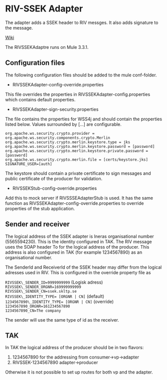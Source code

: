RIV-SSEK Adapter
=================
The adapter adds a SSEK header to RIV messges. It also adds signature to the message.

[Wiki](https://skl-tp.atlassian.net/wiki/)

The RIVSSEKAdaptre runs on Mule 3.3.1.

Configuration files
--------------------
The following configuration files should be added to the mule conf-folder.

+ RIVSSEKAdapter-config-override.properties

This file overrides the properties in RIVSSEKAdapter-config.properties which contains default properties.

+ RIVSSEKAdapter-sign-security.properties

The file contains the properties for WSS4j and should contain the properties listed below. Values surrounded by [...] are configurable.  
   
`org.apache.ws.security.crypto.provider = org.apache.ws.security.components.crypto.Merlin`  
`org.apache.ws.security.crypto.merlin.keystore.type = jks`  
`org.apache.ws.security.crypto.merlin.keystore.password = [password]`   
`org.apache.ws.security.crypto.merlin.keystore.private.password = [password]`  
`org.apache.ws.security.crypto.merlin.file = [certs/keystore.jks]`  
`SIGNATURE_USER=[auth]`

The keystore should contain a private certificate to sign messages and public certificate of the producer for validation.

+ RIVSSEKStub-config-override.properties

Add this to mock server if RIVSSSEAdapterStub is used. It has the same function as RIVSSEKAdapter-config-override.properties to override properties of the stub application.

Sender and receiver
---------------------
The logical address of the SSEK adapter is Ineras organisational number (5565594230). This is the identity configured in TAK. 
The RIV message uses the SOAP header To for the logical address of the producer. This address is also configured in TAK (for example 1234567890) as an organisational number.

The SenderId and ReceiverId of the SSEK header may differ from the logical adresses used in RIV. This is configured in the override property file as

`RIVSSEK\_SENDER_ID=9999999999`  (Logisk adress)  
`RIVSSEK\_SENDER_ORGNR=169999999999`  
`RIVSSEK\_SENDER_CN=ssek.skltp.se`  
`RIVSSEK\_IDENTITY_TYPE= [ORGNR | CN]`  (default)    
`1234567890\_IDENTITY_TYPE= [ORGNR | CN]`  (override)  
`1234567890_ORGNR=161234567890`  
`1234567890_CN=The company`  

The sender will use the same type of id as the receiver.

TAK
-----
In TAK the logical address of the producer should be in two flavors:

1) 1234567890 for the addressing from consumer->vp->adapter
2) RIVSSEK-1234567890 adapter->producer

Otherwise it is not possible to set up routes for both vp and the adapter.